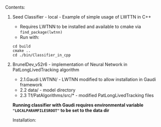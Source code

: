 Contents:
1. Seed Classifier - local - Example of simple usage of LWTTN in C++
    - Requires LWTNN to be installed and available to cmake via `find_package(lwtnn)`
    - Run with:
    ```
    cd build
    cmake ..
    cd ./bin/Classifier_in_cpp
    ```
    
2. BrunelDev_v52r6 - implementation of Neural Network in PatLongLivedTracking algorithm
    - 2.1.Gaudi LWTNN/ - LWTNN modified to allow installation in Gaudi framework
    - 2.2 data/ - model directory
    - 2.3 Tf/PatAlgorithms/src/* - modified PatLongLivedTracking files
    
    **Running classifier with Gaudi requires environmental variable `"LOCALPARAMFILESROOT"` to be set to the data dir**
    
    Installation:  